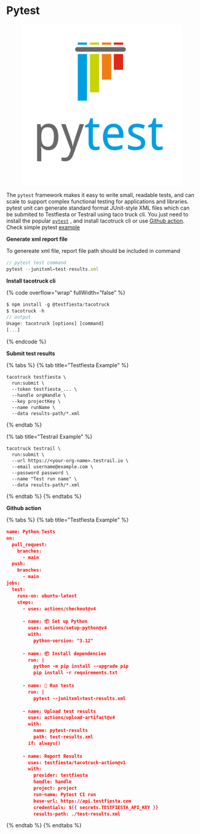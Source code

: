 # Pytest

<figure><img src="../../../.gitbook/assets/Pytest_logo.svg" alt=""><figcaption></figcaption></figure>

The `pytest` framework makes it easy to write small, readable tests, and can scale to support complex functional testing for applications and libraries. pytest unit  can  generate standard format JUnit-style XML files  which can be  submited  to Testfiesta or Testrail using taco truck cli. You just need to install the popular [`pytest`](https://docs.pytest.org/en/stable/getting-started.html) , and install tacotruck  cli or use [Github action](https://github.com/testfiesta/tacotruck-action).  Check simple pytest   [example](https://github.com/testfiesta/tacotruck-examples/tree/main/demo-pytest-tf) &#x20;

**Generate xml report file**&#x20;

To genereate xml file, report  file path should be included in command&#x20;

```javascript
// pytest test command
pytest --junitxml=test-results.xml
```

**Install tacotruck cli** &#x20;

{% code overflow="wrap" fullWidth="false" %}
```javascript
$ npm install -g @testfiesta/tacotruck
$ tacotruck -h
// output
Usage: tacotruck [options] [command]
[...]
```
{% endcode %}

**Submit test results**

{% tabs %}
{% tab title="Testfiesta Example" %}
```
tacotruck testfiesta \
  run:submit \
  --token testfiesta_... \
  --handle orgHandle \
  --key projectKey \
  --name runName \
  --data results-path/*.xml
```
{% endtab %}

{% tab title="Testrail Example" %}
```
tacotruck testrail \
  run:submit \
  --url https://<your-org-name>.testrail.io \
  --email username@example.com \
  --password password \
  --name "Test run name" \
  --data results-path/*.xml
```
{% endtab %}
{% endtabs %}

**Github action**

{% tabs %}
{% tab title="Testfiesta Example" %}
```json
name: Python Tests
on:
  pull_request:
    branches:
      - main
  push:
    branches:
      - main
jobs:
  test:
    runs-on: ubuntu-latest
    steps:
      - uses: actions/checkout@v4

      - name: 📦 Set up Python
        uses: actions/setup-python@v4
        with:
          python-version: "3.12"

      - name: 📦 Install dependencies
        run: |
          python -m pip install --upgrade pip
          pip install -r requirements.txt

      - name: 🧪 Run tests
        run: |
          pytest --junitxml=test-results.xml

      - name: Upload test results
        uses: actions/upload-artifact@v4
        with:
          name: pytest-results
          path: test-results.xml
        if: always()

      - name: Report Results
        uses: testfiesta/tacotruck-action@v1
        with:
          provider: testfiesta
          handle: handle
          project: project
          run-name: Pytest CI run
          base-url: https://api.testfiesta.com
          credentials: ${{ secrets.TESTFIESTA_API_KEY }}
          results-path: ./test-results.xml
```
{% endtab %}
{% endtabs %}
